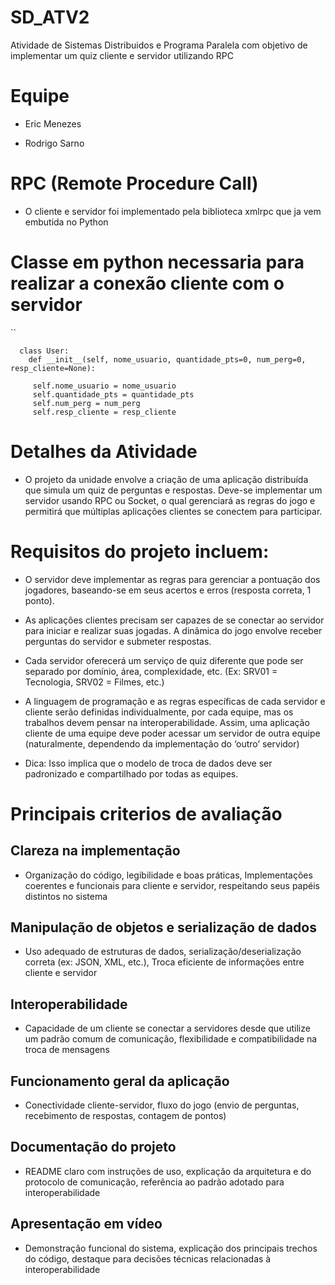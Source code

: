 # SD_ATV2
Atividade de Sistemas Distribuidos e Programa Paralela com objetivo de implementar um quiz cliente e servidor utilizando RPC

# Equipe 

- Eric Menezes
  
- Rodrigo Sarno

# RPC (Remote Procedure Call)

- O cliente e servidor foi implementado pela biblioteca xmlrpc que ja vem embutida no Python

# Classe em python necessaria para realizar a conexão cliente com o servidor

``

      class User:
        def __init__(self, nome_usuario, quantidade_pts=0, num_perg=0, resp_cliente=None):
    
         self.nome_usuario = nome_usuario
         self.quantidade_pts = quantidade_pts
         self.num_perg = num_perg
         self.resp_cliente = resp_cliente


# Detalhes da Atividade

- O projeto da unidade envolve a criação de uma aplicação distribuída que simula um quiz de perguntas e respostas. Deve-se implementar um servidor usando RPC ou Socket, o qual gerenciará as regras do jogo e permitirá que múltiplas aplicações clientes se conectem para participar.

# Requisitos do projeto incluem:

- O servidor deve implementar as regras para gerenciar a pontuação dos jogadores, baseando-se em seus acertos e erros (resposta correta, 1 ponto).

- As aplicações clientes precisam ser capazes de se conectar ao servidor para iniciar e realizar suas jogadas. A dinâmica do jogo envolve receber perguntas do servidor e submeter respostas.

- Cada servidor oferecerá um serviço de quiz diferente que pode ser separado por domínio, área, complexidade, etc. (Ex: SRV01 = Tecnologia, SRV02 = Filmes, etc.)

- A linguagem de programação e as regras específicas de cada servidor e cliente serão definidas individualmente, por cada equipe, mas os trabalhos devem pensar na interoperabilidade. Assim, uma aplicação cliente de uma equipe deve poder acessar um servidor de outra equipe (naturalmente, dependendo da implementação do ‘outro’ servidor)

- Dica: Isso implica que o modelo de troca de dados deve ser padronizado e compartilhado por todas as equipes.

# Principais criterios de avaliação

## Clareza na implementação

  - Organização do código, legibilidade e boas práticas, Implementações coerentes e funcionais para cliente e servidor, respeitando seus papéis distintos no sistema
    
  ## Manipulação de objetos e serialização de dados

  - Uso adequado de estruturas de dados, serialização/deserialização correta (ex: JSON, XML, etc.), Troca eficiente de informações entre cliente e servidor

  ## Interoperabilidade

  - Capacidade de um cliente se conectar a servidores desde que utilize um padrão comum de comunicação, flexibilidade e compatibilidade na troca de mensagens
    
  ## Funcionamento geral da aplicação

  - Conectividade cliente-servidor, fluxo do jogo (envio de perguntas, recebimento de respostas, contagem de pontos)
 
  ## Documentação do projeto

  - README claro com instruções de uso, explicação da arquitetura e do protocolo de comunicação, referência ao padrão adotado para interoperabilidade
 
  ## Apresentação em vídeo

  - Demonstração funcional do sistema, explicação dos principais trechos do código, destaque para decisões técnicas relacionadas à interoperabilidade
 

  
 

  
